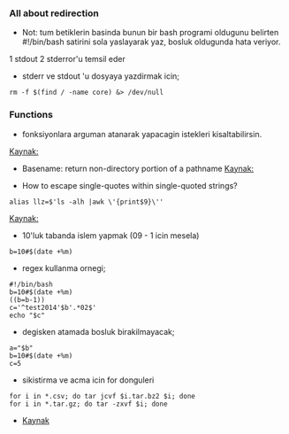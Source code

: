 ### All about redirection
* Not: tum betiklerin basinda bunun bir bash programi oldugunu belirten
#!/bin/bash satirini sola yaslayarak yaz, bosluk oldugunda hata veriyor.

1 stdout 2 stderror'u temsil eder

* stderr ve stdout 'u dosyaya yazdirmak icin;
```
rm -f $(find / -name core) &> /dev/null 
```

### Functions
* fonksiyonlara arguman atanarak yapacagin istekleri kisaltabilirsin.


[Kaynak:](http://www.linuxdoc.org/HOWTO/Bash-Prog-Intro-HOWTO-3.html)

* Basename: return non-directory portion of a pathname
[Kaynak:](http://pubs.opengroup.org/onlinepubs/007908799/xcu/basename.html)

* How to escape single-quotes within single-quoted strings?

```
alias llz=$'ls -alh |awk \'{print$9}\''
```

[Kaynak:](http://stackoverflow.com/questions/1250079/how-to-escape-single-quotes-within-single-quoted-strings)

* 10'luk tabanda islem yapmak (09 - 1 icin mesela)
```
b=10#$(date +%m)
```

* regex kullanma ornegi;
```
#!/bin/bash
b=10#$(date +%m)
((b=b-1))
c='^test2014'$b'.*02$'
echo "$c"
```

* degisken atamada bosluk birakilmayacak;
```
a="$b"
b=10#$(date +%m)
c=5
```
* sikistirma ve acma icin for donguleri
```
for i in *.csv; do tar jcvf $i.tar.bz2 $i; done
for i in *.tar.gz; do tar -zxvf $i; done
```
* [Kaynak](http://stackoverflow.com/questions/15936003/for-each-dir-create-a-tar-file)


